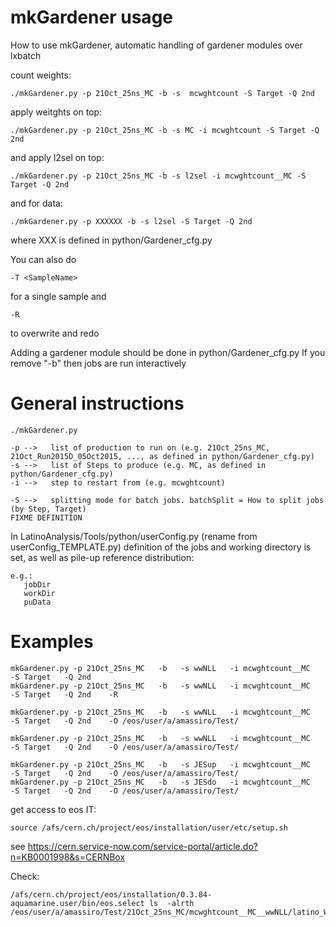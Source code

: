 mkGardener usage
====

How to use mkGardener, automatic handling of gardener modules over lxbatch

count weights: 

    ./mkGardener.py -p 21Oct_25ns_MC -b -s  mcwghtcount -S Target -Q 2nd

apply weitghts on top:

    ./mkGardener.py -p 21Oct_25ns_MC -b -s MC -i mcwghtcount -S Target -Q 2nd

and apply l2sel on top:

    ./mkGardener.py -p 21Oct_25ns_MC -b -s l2sel -i mcwghtcount__MC -S Target -Q 2nd

and for data:

    ./mkGardener.py -p XXXXXX -b -s l2sel -S Target -Q 2nd

where XXX is defined in python/Gardener_cfg.py

You can also do 

    -T <SampleName>
    
for a single sample
and 

    -R

to overwrite and redo

Adding a gardener module should be done in python/Gardener_cfg.py
If you remove "-b" then jobs are run interactively


General instructions
====

    ./mkGardener.py

    -p -->   list of production to run on (e.g. 21Oct_25ns_MC, 21Oct_Run2015D_05Oct2015, ..., as defined in python/Gardener_cfg.py)
    -s -->   list of Steps to produce (e.g. MC, as defined in python/Gardener_cfg.py)
    -i -->   step to restart from (e.g. mcwghtcount)
    
    -S -->   splitting mode for batch jobs. batchSplit = How to split jobs (by Step, Target)
    FIXME DEFINITION


In LatinoAnalysis/Tools/python/userConfig.py (rename from userConfig_TEMPLATE.py) definition of the jobs and working directory
is set, as well as pile-up reference distribution:

    e.g.:
       jobDir 
       workDir
       puData
    
    
Examples
====

    mkGardener.py -p 21Oct_25ns_MC   -b   -s wwNLL   -i mcwghtcount__MC   -S Target   -Q 2nd
    mkGardener.py -p 21Oct_25ns_MC   -b   -s wwNLL   -i mcwghtcount__MC   -S Target   -Q 2nd    -R
    
    mkGardener.py -p 21Oct_25ns_MC   -b   -s wwNLL   -i mcwghtcount__MC   -S Target   -Q 2nd    -O /eos/user/a/amassiro/Test/
    
    mkGardener.py -p 21Oct_25ns_MC   -b   -s wwNLL   -i mcwghtcount__MC   -S Target   -Q 2nd    -O /eos/user/a/amassiro/Test/
    
    mkGardener.py -p 21Oct_25ns_MC   -b   -s JESup   -i mcwghtcount__MC   -S Target   -Q 2nd    -O /eos/user/a/amassiro/Test/
    mkGardener.py -p 21Oct_25ns_MC   -b   -s JESdo   -i mcwghtcount__MC   -S Target   -Q 2nd    -O /eos/user/a/amassiro/Test/
    
    
    
get access to eos IT:

    source /afs/cern.ch/project/eos/installation/user/etc/setup.sh

see https://cern.service-now.com/service-portal/article.do?n=KB0001998&s=CERNBox

Check:

    /afs/cern.ch/project/eos/installation/0.3.84-aquamarine.user/bin/eos.select ls  -alrth /eos/user/a/amassiro/Test/21Oct_25ns_MC/mcwghtcount__MC__wwNLL/latino_WWTo2L2Nu.root

    
    
    


    
    
    
    